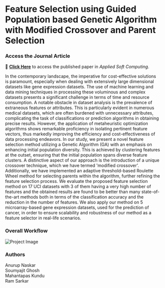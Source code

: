 # Feature Selection using Guided Population based Genetic Algorithm with Modified Crossover and Parent Selection
### Access the Journal Article  
📄 **[Click Here](https://doi.org/10.1016/j.asoc.2025.112872)** to access the published paper in *Applied Soft Computing*.


In the contemporary landscape, the imperative for cost-effective solutions is paramount, especially when dealing with extensively large dimensional datasets like gene expression datasets. The use of machine learning and data mining techniques in processing these voluminous and complex datasets presents a significant challenge in terms of time and resource consumption. A notable obstacle in dataset analysis is the prevalence of extraneous features or attributes. This is particularly evident in numerous medical datasets, which are often burdened with unnecessary attributes, complicating the task of classifications or prediction algorithms in obtaining precise results. However, the application of metaheuristic optimization algorithms shows remarkable proficiency in isolating pertinent feature vectors, thus markedly improving the efficiency and cost-effectiveness of data processing endeavors. In our study, we present a novel feature selection method utilizing a Genetic Algorithm (GA) with an emphasis on enhancing initial population diversity. This is achieved by clustering features at the outset, ensuring that the initial population spans diverse feature clusters. A distinctive aspect of our approach is the introduction of a unique crossover technique, which we have termed 'modified crossover'. Additionally, we have implemented an adaptive threshold-based Roulette Wheel method for selecting parents within the algorithm, further refining the feature selection process. We evaluate the proposed feature selection method on 17 UCI datasets with 3 of them having a very high number of features and the obtained results are found to be better than many state-of-the-art methods both in terms of the classification accuracy and the reduction in the number of features. We also apply our method on 5 microarray-based gene expression datasets, used for the prediction of cancer, in order to ensure scalability and robustness of our method as a feature selector in real-life scenarios. 
### Overall Workflow
![Project Image](https://github.com/anurup123/Feature-Selection-using-Guided-Population-based-Genetic-Algorithm-with-Modified-Crossover-and-Parent/blob/main/FLowchart_GA_modifies_final%20(1).png)
### Authors
Anurup Naskar<br/>
Soumyajit Ghosh<br/>
Mahantapas Kundu<br/>
Ram Sarkar

